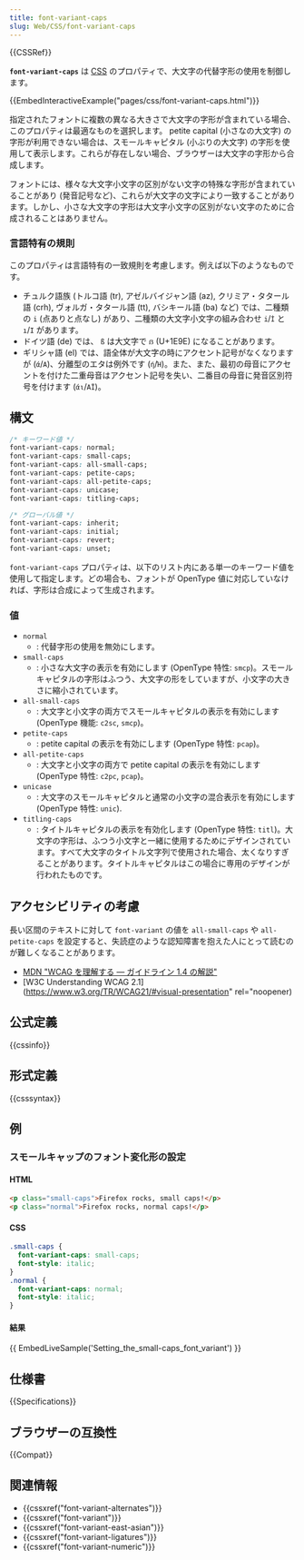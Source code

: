 ```yaml
---
title: font-variant-caps
slug: Web/CSS/font-variant-caps
---
```

{{CSSRef}}

**`font-variant-caps`** は [CSS](/ja/docs/Web/CSS) のプロパティで、大文字の代替字形の使用を制御します。

{{EmbedInteractiveExample("pages/css/font-variant-caps.html")}}

指定されたフォントに複数の異なる大きさで大文字の字形が含まれている場合、このプロパティは最適なものを選択します。 petite capital (小さなの大文字) の字形が利用できない場合は、スモールキャピタル (小ぶりの大文字) の字形を使用して表示します。これらが存在しない場合、ブラウザーは大文字の字形から合成します。

フォントには、様々な大文字小文字の区別がない文字の特殊な字形が含まれていることがあり (発音記号など)、これらが大文字の文字により一致することがあります。しかし、小さな大文字の字形は大文字小文字の区別がない文字のために合成されることはありません。

### 言語特有の規則

このプロパティは言語特有の一致規則を考慮します。例えば以下のようなものです。

- チュルク語族 (トルコ語 (tr), アゼルバイジャン語 (az), クリミア・タタール語 (crh), ヴォルガ・タタール語 (tt), バシキール語 (ba) など) では、二種類の `i` (点ありと点なし) があり、二種類の大文字小文字の組み合わせ `i`/`İ` と `ı`/`I` があります。
- ドイツ語 (de) では、 `ß` は大文字で `ẞ` (U+1E9E) になることがあります。
- ギリシャ語 (el) では、語全体が大文字の時にアクセント記号がなくなりますが (`ά`/`Α`)、分離型のエタは例外です (`ή`/`Ή`)。また、また、最初の母音にアクセントを付けた二重母音はアクセント記号を失い、二番目の母音に発音区別符号を付けます (`άι`/`ΑΪ`)。

## 構文

```css
/* キーワード値 */
font-variant-caps: normal;
font-variant-caps: small-caps;
font-variant-caps: all-small-caps;
font-variant-caps: petite-caps;
font-variant-caps: all-petite-caps;
font-variant-caps: unicase;
font-variant-caps: titling-caps;

/* グローバル値 */
font-variant-caps: inherit;
font-variant-caps: initial;
font-variant-caps: revert;
font-variant-caps: unset;
```

`font-variant-caps` プロパティは、以下のリスト内にある単一のキーワード値を使用して指定します。どの場合も、フォントが OpenType 値に対応していなければ、字形は合成によって生成されます。

### 値

- `normal`
  - : 代替字形の使用を無効にします。
- `small-caps`
  - : 小さな大文字の表示を有効にします (OpenType 特性: `smcp`)。スモールキャピタルの字形はふつう、大文字の形をしていますが、小文字の大きさに縮小されています。
- `all-small-caps`
  - : 大文字と小文字の両方でスモールキャピタルの表示を有効にします (OpenType 機能: `c2sc`, `smcp`)。
- `petite-caps`
  - : petite capital の表示を有効にします (OpenType 特性: `pcap`)。
- `all-petite-caps`
  - : 大文字と小文字の両方で petite capital の表示を有効にします (OpenType 特性: `c2pc`, `pcap`)。
- `unicase`
  - : 大文字のスモールキャピタルと通常の小文字の混合表示を有効にします (OpenType 特性: `unic`).
- `titling-caps`
  - : タイトルキャピタルの表示を有効化します (OpenType 特性: `titl`)。大文字の字形は、ふつう小文字と一緒に使用するためにデザインされています。すべて大文字のタイトル文字列で使用された場合、太くなりすぎることがあります。タイトルキャピタルはこの場合に専用のデザインが行われたものです。

## アクセシビリティの考慮

長い区間のテキストに対して `font-variant` の値を `all-small-caps` や `all-petite-caps` を設定すると、失読症のような認知障害を抱えた人にとって読むのが難しくなることがあります。

- [MDN "WCAG を理解する ― ガイドライン 1.4 の解説"](/ja/docs/Web/Accessibility/Understanding_WCAG/Perceivable#guideline_1.4_make_it_easier_for_users_to_see_and_hear_content_including_separating_foreground_from_background)
- [W3C Understanding WCAG 2.1](https://www.w3.org/TR/WCAG21/#visual-presentation" rel="noopener)

## 公式定義

{{cssinfo}}

## 形式定義

{{csssyntax}}

## 例

<h3 id="Setting_the_small-caps_font_variant">スモールキャップのフォント変化形の設定</h3>

#### HTML

```html
<p class="small-caps">Firefox rocks, small caps!</p>
<p class="normal">Firefox rocks, normal caps!</p>
```

#### CSS

```css
.small-caps {
  font-variant-caps: small-caps;
  font-style: italic;
}
.normal {
  font-variant-caps: normal;
  font-style: italic;
}
```

#### 結果

{{ EmbedLiveSample('Setting_the_small-caps_font_variant') }}

## 仕様書

{{Specifications}}

## ブラウザーの互換性

{{Compat}}

## 関連情報

- {{cssxref("font-variant-alternates")}}
- {{cssxref("font-variant")}}
- {{cssxref("font-variant-east-asian")}}
- {{cssxref("font-variant-ligatures")}}
- {{cssxref("font-variant-numeric")}}
